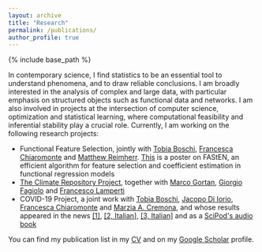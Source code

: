 ```yaml
---
layout: archive
title: "Research"
permalink: /publications/
author_profile: true
---
```


{% include base_path %}

In contemporary science, I find statistics to be an essential tool to understand phenomena, and to draw reliable conclusions. I am broadly interested in the analysis of complex and large data, with particular emphasis on structured objects such as functional data and networks. I am also involved in projects at the intersection of computer science, optimization and statistical learning, where computational feasibility and inferential stability play a crucial role. Currently, I am working on the following research projects:

- Functional Feature Selection, jointly with [Tobia Boschi](https://www.linkedin.com/in/tobia-boschi-08277a156/), [Francesca Chiaromonte](https://sites.psu.edu/chiaromonte/) and [Matthew Reimherr](http://www.personal.psu.edu/mlr36/). [This](https://testalorenzo.github.io/files/FAStEN_poster.pdf) is a poster on FAStEN, an efficient algorithm for feature selection and coefficient estimation in functional regression models
- [The Climate Repository Project](https://climaterepo.streamlitapp.com/ 'climate'), together with [Marco Gortan](https://www.linkedin.com/in/marco-gortan/), [Giorgio Fagiolo](https://sites.google.com/view/giorgiofagiolo/home) and [Francesco Lamperti](http://www.francescolamperti.eu/)
- COVID-19 Project, a joint work with [Tobia Boschi](https://www.linkedin.com/in/tobia-boschi-08277a156/), [Jacopo Di Iorio](https://science.psu.edu/stat/people/jqd5830), [Francesca Chiaromonte](https://sites.psu.edu/chiaromonte/) and [Marzia A. Cremona](https://marziacremona.com/), and whose results appeared in the news [[1]](https://www.psu.edu/news/research/story/staying-home-primary-care-and-limiting-contagion-hubs-may-curb-covid-19-deaths/), [[2, Italian]](https://www.ilsole24ore.com/art/covid-italia-statistica-che-analizza-prima-ondata-perche-tassi-mortalita-tanto-diversi-le-regioni-AEfHQmf), [[3, Italian]](https://www.santannapisa.it/it/news/covid-19-italia-la-statistica-fa-luce-sul-perche-la-prima-ondata-abbia-causato-tassi-di) and as a [SciPod's audio book](https://www.scipod.global/dr-marzia-cremona-using-functional-data-analysis-to-better-understand-covid-19-mortality/)

You can find my publication list in my [CV](https://testalorenzo.github.io/cv/) and on my [Google Scholar](https://scholar.google.com/citations?user=gDmLTJQAAAAJ&hl=en&authuser=2 "Google_Scholar") profile.
